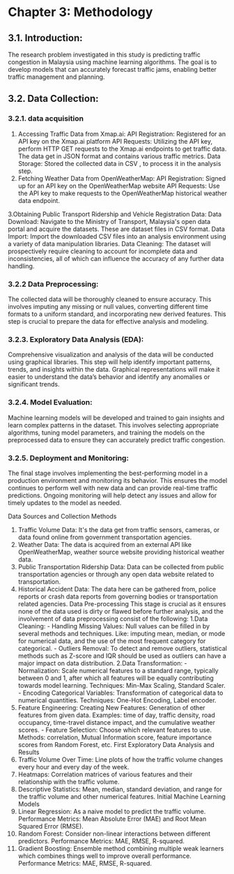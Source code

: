 # Chapter 3: Methodology 


## 3.1. Introduction: 

The research problem investigated in this study is predicting traffic congestion in Malaysia using machine learning algorithms. The goal is to develop models that can accurately forecast traffic jams, enabling better traffic management and planning.

## 3.2. Data Collection: 

### 3.2.1. data acquisition
1. Accessing Traffic Data from Xmap.ai: API Registration: Registered for an API key on the Xmap.ai platform API Requests: Utilizing the API key, perform HTTP GET requests to the Xmap.ai endpoints to get traffic data. The data get in JSON format and contains various traffic metrics. Data Storage: Stored the collected data in CSV , to process it in the analysis step. 
2. Fetching Weather Data from OpenWeatherMap: API Registration: Signed up for an API key on the OpenWeatherMap website API Requests: Use the API key to make requests to the OpenWeatherMap historical weather data endpoint. 

3.Obtaining Public Transport Ridership and Vehicle Registration Data: Data Download: Navigate to the Ministry of Transport, Malaysia's open data portal and acquire the datasets. These are dataset files in CSV format. Data Import: Import the downloaded CSV files into an analysis environment using a variety of data manipulation libraries. Data Cleaning: The dataset will prospectively require cleaning to account for incomplete data and inconsistencies, all of which can influence the accuracy of any further data handling.

### 3.2.2 Data Preprocessing: 

The collected data will be thoroughly cleaned to ensure accuracy. This involves imputing any missing or null values, converting different time formats to a uniform standard, and incorporating new derived features. This step is crucial to prepare the data for effective analysis and modeling.

### 3.2.3. Exploratory Data Analysis (EDA):
Comprehensive visualization and analysis of the data will be conducted using graphical libraries. This step will help identify important patterns, trends, and insights within the data. Graphical representations will make it easier to understand the data’s behavior and identify any anomalies or significant trends.

### 3.2.4. Model Evaluation: 
Machine learning models will be developed and trained to gain insights and learn complex patterns in the dataset. This involves selecting appropriate algorithms, tuning model parameters, and training the models on the preprocessed data to ensure they can accurately predict traffic congestion.

### 3.2.5. Deployment and Monitoring: 
The final stage involves implementing the best-performing model in a production environment and monitoring its behavior. This ensures the model continues to perform well with new data and can provide real-time traffic predictions. Ongoing monitoring will help detect any issues and allow for timely updates to the model as needed.

Data Sources and Collection Methods 
1. Traffic Volume Data: It's the data get from traffic sensors, cameras, or data found online from government transportation agencies. 
2. Weather Data: The data is acquired from an external API like OpenWeatherMap, weather source website providing historical weather data. 
3. Public Transportation Ridership Data: Data can be collected from public transportation agencies or through any open data website related to transportation. 
4. Historical Accident Data: The data here can be gathered from, police reports or crash data reports from governing bodies or transportation related agencies. 
Data Pre-processing 
This stage is crucial as it ensures none of the data used is dirty or flawed before further analysis, and the involvement of data preprocessing consist of the following: 
1.Data Cleaning: - Handling Missing Values: Null values can be filled in by several methods and techniques. Like: imputing mean, median, or mode for numerical data, and the use of the most frequent category for categorical. - Outliers Removal: To detect and remove outliers, statistical methods such as Z-score and IQR should be used as outliers can have a major impact on data distribution. 
2.Data Transformation: - Normalization: Scale numerical features to a standard range, typically between 0 and 1, after which all features will be equally contributing towards model learning. Techniques: Min-Max Scaling, Standard Scaler. - Encoding Categorical Variables: Transformation of categorical data to numerical quantities. Techniques: One-Hot Encoding, Label encoder. 
3. Feature Engineering: Creating New Features: Generation of other features from given data. Examples: time of day, traffic density, road occupancy, time-travel distance impact, and the cumulative weather scores. - Feature Selection: Choose which relevant features to use. Methods: correlation, Mutual Information score, feature importance scores from Random Forest, etc. 
First Exploratory Data Analysis and Results 
1. Traffic Volume Over Time: Line plots of how the traffic volume changes every hour and every day of the week. 
2. Heatmaps: Correlation matrices of various features and their relationship with the traffic volume. 
3. Descriptive Statistics: Mean, median, standard deviation, and range for the traffic volume and other numerical features. 
Initial Machine Learning Models 
1. Linear Regression: As a naive model to predict the traffic volume. Performance Metrics: Mean Absolute Error (MAE) and Root Mean Squared Error (RMSE). 
2. Random Forest: Consider non-linear interactions between different predictors. Performance Metrics: MAE, RMSE, R-squared. 
3. Gradient Boosting: Ensemble method combining multiple weak learners which combines things well to improve overall performance. Performance Metrics: MAE, RMSE, R-squared.
